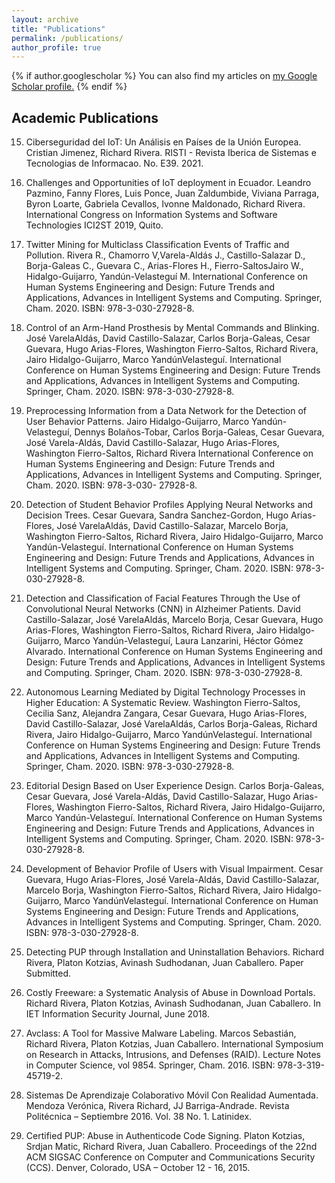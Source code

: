 ```yaml
---
layout: archive
title: "Publications"
permalink: /publications/
author_profile: true
---
```


{% if author.googlescholar %}
  You can also find my articles on <u><a href="{{author.googlescholar}}">my Google Scholar profile</a>.</u>
{% endif %}

<!-- {% include base_path %}

{% for post in site.publications reversed %}
  {% include archive-single.html %}
{% endfor %} -->

## Academic Publications
15. Ciberseguridad del IoT: Un Análisis en Países de la Unión Europea. Cristian Jimenez, Richard Rivera. RISTI - Revista Iberica de Sistemas e Tecnologias de Informacao. No. E39. 2021.

14. Challenges and Opportunities of IoT deployment in Ecuador. Leandro Pazmino, Fanny Flores, Luis Ponce, Juan Zaldumbide, Viviana Parraga, Byron Loarte, Gabriela Cevallos, Ivonne Maldonado, Richard Rivera. International Congress on Information Systems and Software Technologies ICI2ST 2019, Quito.  


13. Twitter Mining for Multiclass Classification Events of Traffic and Pollution. Rivera R., Chamorro V,Varela-Aldás J., Castillo-Salazar D., Borja-Galeas C., Guevara C., Arias-Flores H., Fierro-SaltosJairo W., Hidalgo-Guijarro, Yandún-Velasteguí M. International Conference on Human Systems Engineering and Design: Future Trends and Applications, Advances in Intelligent Systems and Computing. Springer, Cham. 2020. ISBN: 978-3-030-27928-8.  


12. Control of an Arm-Hand Prosthesis by Mental Commands and Blinking. José VarelaAldás, David Castillo-Salazar, Carlos Borja-Galeas, Cesar Guevara, Hugo Arias-Flores, Washington Fierro-Saltos, Richard Rivera, Jairo Hidalgo-Guijarro, Marco YandúnVelasteguí. International Conference on Human Systems Engineering and Design: Future Trends and Applications, Advances in Intelligent Systems and Computing. Springer, Cham. 2020. ISBN: 978-3-030-27928-8.  
11. Preprocessing Information from a Data Network for the Detection of User Behavior Patterns. Jairo Hidalgo-Guijarro, Marco Yandún-Velasteguí, Dennys Bolaños-Tobar, Carlos Borja-Galeas, Cesar Guevara, José Varela-Aldás, David Castillo-Salazar, Hugo Arias-Flores, Washington Fierro-Saltos, Richard Rivera International Conference on Human Systems Engineering and Design: Future Trends and Applications, Advances in Intelligent Systems and Computing. Springer, Cham. 2020. ISBN: 978-3-030- 27928-8. 


10. Detection of Student Behavior Profiles Applying Neural Networks and Decision Trees. Cesar Guevara, Sandra Sanchez-Gordon, Hugo Arias-Flores, José VarelaAldás, David Castillo-Salazar, Marcelo Borja, Washington Fierro-Saltos, Richard Rivera, Jairo Hidalgo-Guijarro, Marco Yandún-Velasteguí. International Conference on Human Systems Engineering and Design: Future Trends and Applications, Advances in Intelligent Systems and Computing. Springer, Cham. 2020. ISBN: 978-3-030-27928-8.  
9. Detection and Classification of Facial Features Through the Use of Convolutional Neural Networks (CNN) in Alzheimer Patients. David Castillo-Salazar, José VarelaAldás, Marcelo Borja, Cesar Guevara, Hugo Arias-Flores, Washington Fierro-Saltos, Richard Rivera, Jairo Hidalgo-Guijarro, Marco Yandún-Velasteguí, Laura Lanzarini, Héctor Gómez Alvarado. International Conference on Human Systems Engineering and Design: Future Trends and Applications, Advances in Intelligent Systems and Computing. Springer, Cham. 2020. ISBN: 978-3-030-27928-8.  
8. Autonomous Learning Mediated by Digital Technology Processes in Higher Education: A Systematic Review. Washington Fierro-Saltos, Cecilia Sanz, Alejandra Zangara, Cesar Guevara, Hugo Arias-Flores, David Castillo-Salazar, José VarelaAldás, Carlos Borja-Galeas, Richard Rivera, Jairo Hidalgo-Guijarro, Marco YandúnVelasteguí. International Conference on Human Systems Engineering and Design: Future Trends and Applications, Advances in Intelligent Systems and Computing. Springer, Cham. 2020. ISBN: 978-3-030-27928-8.  
7. Editorial Design Based on User Experience Design. Carlos Borja-Galeas, Cesar Guevara, José Varela-Aldás, David Castillo-Salazar, Hugo Arias-Flores, Washington Fierro-Saltos, Richard Rivera, Jairo Hidalgo-Guijarro, Marco Yandún-Velasteguí. International Conference on Human Systems Engineering and Design: Future Trends and Applications, Advances in Intelligent Systems and Computing. Springer, Cham. 2020. ISBN: 978-3-030-27928-8.  
6. Development of Behavior Profile of Users with Visual Impairment. Cesar Guevara, Hugo Arias-Flores, José Varela-Aldás, David Castillo-Salazar, Marcelo Borja, Washington Fierro-Saltos, Richard Rivera, Jairo Hidalgo-Guijarro, Marco YandúnVelasteguí. International Conference on Human Systems Engineering and Design: Future Trends and Applications, Advances in Intelligent Systems and Computing. Springer, Cham. 2020. ISBN: 978-3-030-27928-8.  
5. Detecting PUP through Installation and Uninstallation Behaviors. Richard Rivera, Platon Kotzias, Avinash Sudhodanan, Juan Caballero. Paper Submitted. 
4. Costly Freeware: a Systematic Analysis of Abuse in Download Portals. Richard Rivera, Platon Kotzias, Avinash Sudhodanan, Juan Caballero. In IET Information Security Journal, June 2018. 
3. Avclass: A Tool for Massive Malware Labeling. Marcos Sebastián, Richard Rivera, Platon Kotzias, Juan Caballero. International Symposium on Research in Attacks, Intrusions, and Defenses (RAID). Lecture Notes in Computer Science, vol 9854. Springer, Cham. 2016. ISBN: 978-3-319-45719-2. 

2. Sistemas De Aprendizaje Colaborativo Móvil Con Realidad Aumentada. Mendoza Verónica, Rivera Richard, JJ Barriga-Andrade. Revista Politécnica – Septiembre 2016. Vol. 38 No. 1. Latinidex. 
1. Certified PUP: Abuse in Authenticode Code Signing. Platon Kotzias, Srdjan Matic, Richard Rivera, Juan Caballero. Proceedings of the 22nd ACM SIGSAC Conference on Computer and Communications Security (CCS). Denver, Colorado, USA – October 12 - 16, 2015. 
